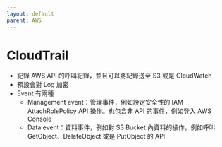 ```yaml
---
layout: default
parent: AWS
---
```


# CloudTrail

- 紀錄 AWS API 的呼叫紀錄，並且可以將紀錄送至 S3 或是 CloudWatch
- 預設會對 Log 加密
- Event 有兩種
  - Management event：管理事件，例如設定安全性的 IAM AttachRolePolicy API 操作。也包含非 API 的事件，例如登入 AWS Console
  - Data event：資料事件，例如對 S3 Bucket 內資料的操作，例如呼叫 GetObject、DeleteObject 或是 PutObject 的 API
